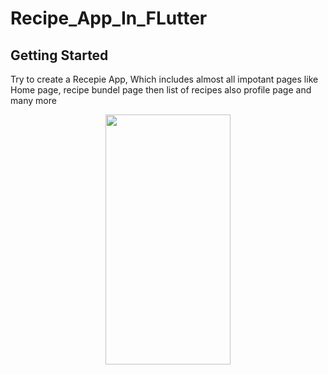 # Recipe_App_In_FLutter


## Getting Started

Try to create a Recepie App, Which includes almost all impotant pages like Home page, recipe bundel page then list of recipes also profile page and many more
<p align="center">
  <img src="https://user-images.githubusercontent.com/104968699/230050943-3a635f37-bdca-4e35-a78e-470cf8866015.png" width="200" height="400" />
